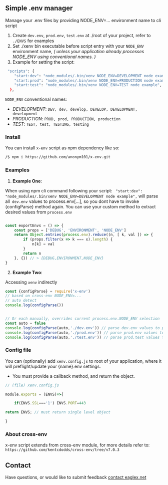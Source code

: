 ## Simple .env manager
Manage your .env files by providing NODE_ENV=... environment name to cli script

1. Create `dev.env`, `prod.env`, `test.env` at ./root of your project, refer to `./ENVS` for examples 
2. Set ./xenv bin executable before script entry with your `NODE_ENV` environment name, *( unless your application already processes NODE_ENV using conventional names. )*
3. Example for setting the script:

```sh
 "scripts": {
    "start:dev": "node_modules/.bin/xenv NODE_ENV=DEVELOPMENT node example",
    "start:prod": "node_modules/.bin/xenv NODE_ENV=PRODUCTION node example",
    "start:test": "node_modules/.bin/xenv NODE_ENV=TEST node example",
  },
```

`NODE_ENV` conventional names:

- *DEVELOPMENT*: `DEV, dev, develop, DEVELOP, DEVELOPMENT, development`
- *PRODUCTION*: `PROD, prod, PRODUCTION, production`
- *TEST*: `TEST, test, TESTING, testing`


### Install
You can install `x-env` script as npm dependency like so:

```sh
/$ npm i https://github.com/anonym101/x-env.git
```


### Examples

1. **Example One**:

When using npm cli command following your script:
`  "start:dev": "node_modules/.bin/xenv NODE_ENV=DEVELOPMENT node example", `
 will parse all` dev.env` values to process.env[...], so you dont have to invoke {configParse} method again.
 You can use your custom method to extract desired values from `process.env`

```js

const exportEnvs = () => {
    const props = ['DEBUG', 'ENVIRONMENT', 'NODE_ENV']
    return Object.entries(process.env).reduce((n, [ k, val ]) => {
        if (props.filter(x => k === x).length) {
            n[k] = val
        }
        return n
    }, {}) // > {DEBUG,ENVIRONMENT,NODE_ENV}
}

```

2. **Example Two**:

Accessing `xenv` indirectly

```js
const {configParse} = require('x-env')
// based on cross-env NODE_ENV=...
// auto detect
console.log(configParse())


// Or each manually, overrides current process.env.NODE_ENV selection
const auto = false
console.log(configParse(auto,'./dev.env')) // parse dev.env values to process.env{...}
console.log(configParse(auto,'./prod.env')) // parse prod.env values to process.env{...}
console.log(configParse(auto,'./test.env')) // parse prod.test values to process.env{...}
```


### Config file
You can (optionally) add `xenv.config.js` to root of your application, where it will preflight/update your {name}.env settings.

- You must provide a callback method, and return the object. 

```js
// (file) xenv.config.js

module.exports = (ENVS)=>{

    if(ENVS.SSL==='1') ENVS.PORT=443

return ENVS; // must return single level object

}

```


### About cross-env
x-env script extends from cross-env module, for more details refer to: `https://github.com/kentcdodds/cross-env/tree/v7.0.3`



## Contact
Have questions, or would like to submit feedback [contact eaglex.net](https://eaglex.net/app/contact?product=x-env)
